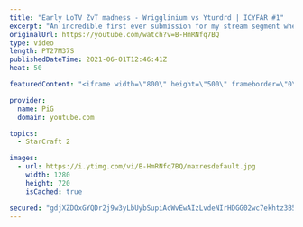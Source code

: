 ```yaml
---
title: "Early LoTV ZvT madness - Wrigglinium vs Yturdrd | ICYFAR #1"
excerpt: "An incredible first ever submission for my stream segment where I cast crazy viewer replays! Anyone can submit replays see the details on www.twitch.tv/x5_PiG -- Watch live at https://www.twitch.tv/x5_pig"
originalUrl: https://youtube.com/watch?v=B-HmRNfq7BQ
type: video
length: PT27M37S
publishedDateTime: 2021-06-01T12:46:41Z
heat: 50

featuredContent: "<iframe width=\"800\" height=\"500\" frameborder=\"0\" src=\"https://www.youtube.com/embed/B-HmRNfq7BQ\" allow=\"accelerometer; autoplay; encrypted-media; gyroscope; picture-in-picture\" allowfullscreen></iframe>"

provider:
  name: PiG
  domain: youtube.com

topics:
  - StarCraft 2

images:
  - url: https://i.ytimg.com/vi/B-HmRNfq7BQ/maxresdefault.jpg
    width: 1280
    height: 720
    isCached: true

secured: "gdjXZDOxGYQDr2j9w3yLbUybSupiAcWvEwAIzLvdeNIrHDGG02wc7ekhtz3B5sNnzNJowKSKyCP2ghyd5ZUTBVx4ojqfrdVJmjpL5ruhNJKlwdSaCt0gX4S8O+7yJJWxN4wKhFpy9/DywCztyw2lPHqjkp7RCF1/FRLknaJ+a4UdCETYC7aa/ox5pNsWOkVOdgSHTxoAuLtvOfAkRRcUcwKdJe0lYEEYX2yXyQ0jtyCFlHcCapuqR8cvOt/bSpNKqCcigLtTSO8e1YO5eMLMwvmLnPbHQFO25eCS4HHY1YDBJy2kIiYKLmZcA9/PBjfQQRpU3WB0FSvNc8ymoH76aEggtRGtxj8miXhiPoA05VVMkuL4kRI1n6bTHTyf/z80fcBklakfqybahwnKy2qA9QYekV58TvicRXEQhD9mFw0=;p+GvuBlUvx4MAAWxGWNb/Q=="
---
```


